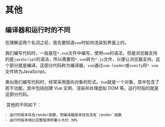 # 其他

## 编译器和运行时的不同

​		在理解这两个名词之前，首先要知道`vue`时如何渲染到界面上的。

​		我们编写代码时，一般是在`*.vue`文件中编写，使用`vue`的语法，但是浏览器支持的是`javaScript`的语法，所以需要将`*.vue`转为`*.js`文件，以便让浏览器支持。这个部分就是编译。这部分代码称为编译器。`vue`通过`vue-loader`或`vueify`将`*.vue`文件转为JavaScript。

​		类似我们编写代码时，经常采用面向对象的形式。`Vue`就是一个对象，其中包含了若干功能，其中包括创建 Vue 实例、渲染并处理虚拟 DOM 等。运行时指的就是这部分代码。

​	其他的不同如下：

	- 运行时版本存在render函数，而编译器版本往往没有`render`函数
	- 运行时版本相比完整版体积要小大约 30%